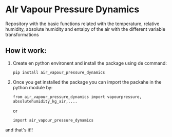 # AIr Vapour Pressure Dynamics

Repository with the basic functions related with the temperature, relative humidity, absolute humidity and entalpy of the air with the different variable transformations

## How it work:

1. Create en python environent and install the package using de command:
    ````
    pip install air_vapour_pressure_dynamics
    ````
2. Once you get installed the package you can import the packahe in the python module by:
    ````
    from air_vapour_pressure_dynamics import vapourpressure, absolutehumidity_kg_air,....
    ````
    or 

    ````
    import air_vapour_pressure_dynamics
    ````
and that's it!!